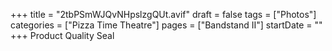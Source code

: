 +++
title = "2tbPSmWJQvNHpslzgQUt.avif"
draft = false
tags = ["Photos"]
categories = ["Pizza Time Theatre"]
pages = ["Bandstand II"]
startDate = ""
+++
Product Quality Seal
